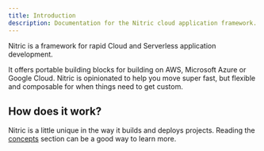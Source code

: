 ```yaml
---
title: Introduction
description: Documentation for the Nitric cloud application framework.
---
```


Nitric is a framework for rapid Cloud and Serverless application development.

It offers portable building blocks for building on AWS, Microsoft Azure or Google Cloud. Nitric is opinionated to help you move super fast, but flexible and composable for when things need to get custom.

## How does it work?

Nitric is a little unique in the way it builds and deploys projects. Reading the [concepts](./docs/concepts) section can be a good way to learn more.

